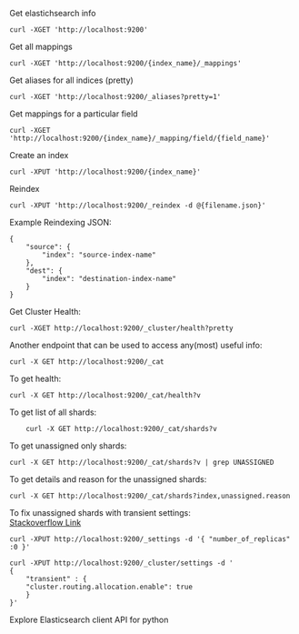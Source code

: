 Get elastichsearch info

	curl -XGET 'http://localhost:9200'

Get all mappings

	curl -XGET 'http://localhost:9200/{index_name}/_mappings'

Get aliases for all indices (pretty)

	curl -XGET 'http://localhost:9200/_aliases?pretty=1'

Get mappings for a particular field

	curl -XGET 'http://localhost:9200/{index_name}/_mapping/field/{field_name}'

Create an index

	curl -XPUT 'http://localhost:9200/{index_name}'

Reindex

	curl -XPUT 'http://localhost:9200/_reindex -d @{filename.json}'

Example Reindexing JSON:

	{
		"source": {
			"index": "source-index-name"
		},
		"dest": {
			"index": "destination-index-name"
		}
	}

Get Cluster Health:

	curl -XGET http://localhost:9200/_cluster/health?pretty
	
Another endpoint that can be used to access any(most) useful info:

	curl -X GET http://localhost:9200/_cat

To get health:

	curl -X GET http://localhost:9200/_cat/health?v
	
To get list of all shards:

        curl -X GET http://localhost:9200/_cat/shards?v

To get unassigned only shards:
	
	curl -X GET http://localhost:9200/_cat/shards?v | grep UNASSIGNED

To get details and reason for the unassigned shards:
	
	curl -X GET http://localhost:9200/_cat/shards?index,unassigned.reason

To fix unassigned shards with transient settings:	
[Stackoverflow Link](http://stackoverflow.com/a/31148851/2405797)

	curl -XPUT http://localhost:9200/_settings -d '{ "number_of_replicas" :0 }'
	
	curl -XPUT http://localhost:9200/_cluster/settings -d '
	{
	    "transient" : {
		"cluster.routing.allocation.enable": true
	    }
	}'

Explore Elasticsearch client API for python
